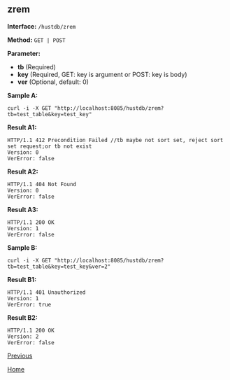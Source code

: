 ## zrem ##

**Interface:** `/hustdb/zrem`

**Method:** `GET | POST`

**Parameter:** 

*  **tb** (Required)
*  **key** (Required, GET: key is argument or POST: key is body)  
*  **ver**  (Optional, default: 0)  

**Sample A:**

    curl -i -X GET "http://localhost:8085/hustdb/zrem?tb=test_table&key=test_key"

**Result A1:**

	HTTP/1.1 412 Precondition Failed //tb maybe not sort set, reject sort set request;or tb not exist
	Version: 0
	VerError: false

**Result A2:**

	HTTP/1.1 404 Not Found
	Version: 0
	VerError: false
		
**Result A3:**

	HTTP/1.1 200 OK
	Version: 1
	VerError: false

**Sample B:**

    curl -i -X GET "http://localhost:8085/hustdb/zrem?tb=test_table&key=test_key&ver=2"

**Result B1:**

	HTTP/1.1 401 Unauthorized
	Version: 1
	VerError: true

**Result B2:**

	HTTP/1.1 200 OK
	Version: 2
	VerError: false

[Previous](../hustdb.md)

[Home](../../../index.md)